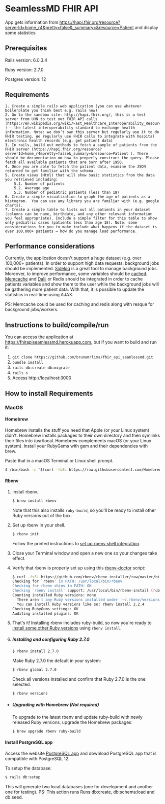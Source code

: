 # SeamlessMD FHIR API

App gets information from https://hapi.fhir.org/resource?serverId=home_r4&pretty=false&_summary=&resource=Patient and 
display some statistics 

## Prerequisites
Rails version: 6.0.3.4

Ruby version: 2.7.0

Postgres version: 12

## Requirements

    1. Create a simple rails web application (you can use whatever boilerplate you think best e.g. rails new)
    2. Go to the sandbox site: http://hapi.fhir.org/, this is a test server from UHN to test out FHIR API calls (https://en.wikipedia.org/wiki/Fast_Healthcare_Interoperability_Resources ) – the latest interoperability standard to exchange health information. Note: we don’t own this server but regularly use it to do FHIR testing. We regularly use FHIR calls to integrate with hospital electronic health records (e.g. get patient data)
    3. In rails, build out methods to fetch a sample of patients from the FHIR server (https://hapi.fhir.org/resource?serverId=home_r4&pretty=false&_summary=&resource=Patient ). There should be documentation on how to properly construct the query. Please fetch all available patients that are born after 1950.
    4. Once you are able to fetch the patient data, examine the JSON returned to get familiar with the schema.
    5. Create views (Html) that will show basic statistics from the data you retrieved including:
        5.1. Number of patients
        5.2. Average age
        5.3. Number of pediatric patients (less than 18)
    6. Create a simple visualization to graph the age of patients as a histogram.  You can use any library you are familiar with (e.g. google charts).
    7. Create a simple table to lists out all patients in your dataset (columns can be name, birthdate, and any other relevant information you feel appropriate). Include a simple filter for this table to show only pediatric cases (patients less than age 18). Note: some considerations for you to make include what happens if the dataset is over 100,000+ patients – how do you manage load performance.

## Performance considerations
Currently, the application doesn't support a huge dataset (e.g. over 100,000+ patients). In order to 
support high data requests, background jobs should be implemented. [Sidekiq](https://github.com/mperham/sidekiq) is a great
tool to manage background jobs. Moreover, to improve performance, some variables should be [cached](https://guides.rubyonrails.org/caching_with_rails.html).
[Memcache](https://guides.rubyonrails.org/caching_with_rails.html#activesupport-cache-memcachestore) and [Dalli](https://github.com/petergoldstein/dalli) 
or Redis should be integrated in order to cache patients variables and show them to the user while the background jobs 
will be gathering more patient data. With that, it is possible to update the statistics in real-time using AJAX.

PS: Memcache could be used for caching and redis along with resque for background jobs/workers.

## Instructions to build/compile/run
You can access the application at https://fhirapiseamlessmd.herokuapp.com, but if you want to build and run it:
1. `git clone https://github.com/brunomrlima/fhir_api_seamlessmd.git`
2. `bundle install`
3. `rails db:create db:migrate`
4. `rails s`
5. Access http://localhost:3000 

## How to install Requirements
### MacOS
#### Homebrew
Homebrew installs the stuff you need that Apple (or your Linux system) didn’t.
Homebrew installs packages to their own directory and then symlinks their files into /usr/local.
Homebrew complements macOS (or your Linux system). Install your RubyGems with gem and their dependencies with brew.

Paste that in a macOS Terminal or Linux shell prompt.
```bash
$ /bin/bash -c "$(curl -fsSL https://raw.githubusercontent.com/Homebrew/install/master/install.sh)"
```

#### Rbenv

1. Install rbenv.

    ~~~ sh
    $ brew install rbenv
    ~~~

   Note that this also installs `ruby-build`, so you'll be ready to
   install other Ruby versions out of the box.

2. Set up rbenv in your shell.

    ~~~ sh
    $ rbenv init
    ~~~

   Follow the printed instructions to [set up rbenv shell integration](#how-rbenv-hooks-into-your-shell).

3. Close your Terminal window and open a new one so your changes take
   effect.

4. Verify that rbenv is properly set up using this
   [rbenv-doctor](https://github.com/rbenv/rbenv-installer/blob/master/bin/rbenv-doctor) script:

    ~~~ sh
    $ curl -fsSL https://github.com/rbenv/rbenv-installer/raw/master/bin/rbenv-doctor | bash
    Checking for `rbenv' in PATH: /usr/local/bin/rbenv
    Checking for rbenv shims in PATH: OK
    Checking `rbenv install' support: /usr/local/bin/rbenv-install (ruby-build 20170523)
    Counting installed Ruby versions: none
      There aren't any Ruby versions installed under `~/.rbenv/versions'.
      You can install Ruby versions like so: rbenv install 2.2.4
    Checking RubyGems settings: OK
    Auditing installed plugins: OK
    ~~~

5. That's it! Installing rbenv includes ruby-build, so now you're ready to
   [install some other Ruby versions](#installing-ruby-versions) using
   `rbenv install`.
   
6. ##### Installing and configuring Ruby 2.7.0
   ```bash
   $ rbenv install 2.7.0
   ```
   Make Ruby 2.7.0 the default in your system:
   ```bash
   $ rbenv global 2.7.0
   ```
   Check all versions installed and confirm that Ruby 2.7.0 is the one selected.
   ```bash
   $ rbenv versions
   ``` 
   

   
* ##### Upgrading with Homebrew (Not required)
   
   To upgrade to the latest rbenv and update ruby-build with newly released
   Ruby versions, upgrade the Homebrew packages:
   
   ~~~ sh
   $ brew upgrade rbenv ruby-build
   ~~~


#### Install PostgreSQL app

Access the website [PostgreSQL app](https://postgresapp.com/) and download PostgreSQL app that is compatible with PostgreSQL 12.

To setup the database:

```bash
$ rails db:setup
```

This will generate two local databases (one for development and another one for testing).
PS: This action runs Runs db:create, db:schema:load and db:seed.
